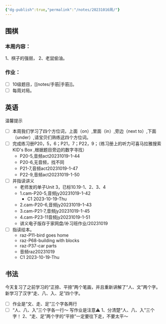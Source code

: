 ```yaml
---
{"dg-publish":true,"permalink":"/notes/20231016周/"}
---
```


## 围棋
### 本周内容：
1、棋子的强弱，
2、老鼠偷油。
### 作业：
- [ ] 10级题目，[[notes/手筋\|手筋]]。
- [ ] 每周对局。
## 英语
温馨提示
- [ ] 本周我们学习了四个方位词，上面（on）,里面（in）,旁边（next to）,下面（under）,请宝贝们熟练这四个方位词。
- [ ] 完成练习册P20，5，6；P21，7；P22，9；（练习册上的听力可喜马拉雅搜索KID's Box ,根据题目旁边的数字寻找）
	- P20-5,音频act20231019-1-44
	- P20-6,无音频，找不同
	- P21-7,音频act20231019-1-47
	- P22-9,音频act20231019-1-50
- [ ] 并指读讲义
	- 老师发的单子Unit 3，已标10.19-1、2、3、4
	- 1.cam-P20-5,音频jy20231019-1-42
		- C1 2023-10-19-Thu
	- 2.cam-P20-6,音频jy20231019-1-43
	- 3.cam-P21-7,音频jy20231019-1-45
	- 4.cam-P23-11音频jy20231019-1-51
	- 讲义电子版存于家网盘/补习班作业/20231019
- [ ] 指读绘本。
	- raz-P11-bird goes home
	- raz-P68-building with blocks
	- raz-P37-car parts
	- 音频raz20231019
	- C1 2023-10-19-Thu
## 书法
今天复习了之前学习的“正捺、平捺”两个笔画，并且重新讲解了“人、文”两个字。
新学习了汉字“走、八、入、足”四个字。
- [ ] 作业是“文、走、足”三个字各两行
- [ ] “人、八、入”三个字各一行～
	写作业是注意⚠️
	1、分清楚“人、八、入”三个字！
	2、“走、足”两个字的“平捺”一定要往下走，不要太平～